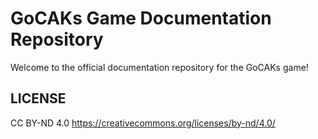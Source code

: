 # GoCAKs Game Documentation Repository

Welcome to the official documentation repository for the GoCAKs game! 

## LICENSE
CC BY-ND 4.0
https://creativecommons.org/licenses/by-nd/4.0/
